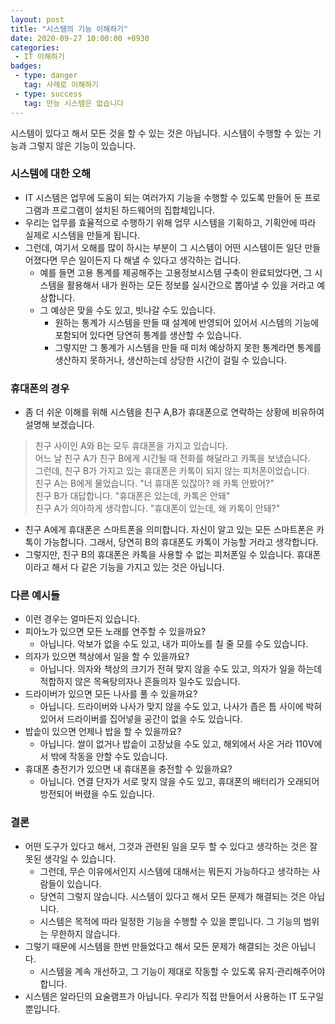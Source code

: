 ```yaml
---
layout: post
title: "시스템의 기능 이해하기"
date: 2020-09-27 10:00:00 +0930
categories: 
 - IT 이해하기
badges:
 - type: danger
   tag: 사례로 이해하기
 - type: success
   tag: 만능 시스템은 없습니다
---
```


시스템이 있다고 해서 모든 것을 할 수 있는 것은 아닙니다. 시스템이 수행할 수 있는 기능과 그렇지 않은 기능이 있습니다.

<!--more-->

### **시스템에 대한 오해**

- IT 시스템은 업무에 도움이 되는 여러가지 기능을 수행할 수 있도록 만들어 둔 프로그램과 프로그램이 설치된 하드웨어의 집합체입니다.
- 우리는 업무를 효율적으로 수행하기 위해 업무 시스템을 기획하고, 기획안에 따라 실제로 시스템을 만들게 됩니다.
- 그런데, 여기서 오해를 많이 하시는 부분이 그 시스템이 어떤 시스템이든 일단 만들어졌다면 무슨 일이든지 다 해낼 수 있다고 생각하는 겁니다.
  - 예를 들면 고용 통계를 제공해주는 고용정보시스템 구축이 완료되었다면, 그 시스템을 활용해서 내가 원하는 모든 정보를 실시간으로 뽑아낼 수 있을 거라고 예상합니다.
  - 그 예상은 맞을 수도 있고, 빗나갈 수도 있습니다. 
    - 원하는 통계가 시스템을 만들 때 설계에 반영되어 있어서 시스템의 기능에 포함되어 있다면 당연히 통계를 생산할 수 있습니다.
    - 그렇지만 그 통계가 시스템을 만들 때 미처 예상하지 못한 통계라면 통계를 생산하지 못하거나, 생산하는데 상당한 시간이 걸릴 수 있습니다.

### **휴대폰의 경우**

- 좀 더 쉬운 이해를 위해 시스템을 친구 A,B가 휴대폰으로 연락하는 상황에 비유하여 설명해 보겠습니다.

> 친구 사이인 A와 B는 모두 휴대폰을 가지고 있습니다.  
> 어느 날 친구 A가 친구 B에게 시간될 때 전화를 해달라고 카톡을 보냈습니다.  
> 그런데, 친구 B가 가지고 있는 휴대폰은 카톡이 되지 않는 피처폰이었습니다.  
> 친구 A는 B에게 물었습니다. "너 휴대폰 있잖아? 왜 카톡 안봤어?"  
> 친구 B가 대답합니다. "휴대폰은 있는데, 카톡은 안돼"  
> 친구 A가 의아하게 생각합니다. "휴대폰이 있는데, 왜 카톡이 안돼?"

- 친구 A에게 휴대폰은 스마트폰을 의미합니다. 자신이 알고 있는 모든 스마트폰은 카톡이 가능합니다. 그래서, 당연히 B의 휴대폰도 카톡이 가능할 거라고 생각합니다.
- 그렇지만, 친구 B의 휴대폰은 카톡을 사용할 수 없는 피처폰일 수 있습니다. 휴대폰이라고 해서 다 같은 기능을 가지고 있는 것은 아닙니다.

### **다른 예시들**

- 이런 경우는 얼마든지 있습니다.
- 피아노가 있으면 모든 노래를 연주할 수 있을까요?
  - 아닙니다. 악보가 없을 수도 있고, 내가 피아노를 칠 줄 모를 수도 있습니다.
- 의자가 있으면 책상에서 일을 할 수 있을까요?
  - 아닙니다. 의자와 책상의 크기가 전혀 맞지 않을 수도 있고, 의자가 일을 하는데 적합하지 않은 목욕탕의자나 흔들의자 일수도 있습니다.
- 드라이버가 있으면 모든 나사를 풀 수 있을까요?
  - 아닙니다. 드라이버와 나사가 맞지 않을 수도 있고, 나사가 좁은 틈 사이에 박혀 있어서 드라이버를 집어넣을 공간이 없을 수도 있습니다.
- 밥솥이 있으면 언제나 밥을 할 수 있을까요?
  - 아닙니다. 쌀이 없거나 밥솥이 고장났을 수도 있고, 해외에서 사온 거라 110V에서 밖에 작동을 안할 수도 있습니다.
- 휴대폰 충전기가 있으면 내 휴대폰을 충전할 수 있을까요?
  - 아닙니다. 연결 단자가 서로 맞지 않을 수도 있고, 휴대폰의 배터리가 오래되어 방전되어 버렸을 수도 있습니다.

### **결론**

- 어떤 도구가 있다고 해서, 그것과 관련된 일을 모두 할 수 있다고 생각하는 것은 잘못된 생각일 수 있습니다.
  - 그런데, 무슨 이유에서인지 시스템에 대해서는 뭐든지 가능하다고 생각하는 사람들이 있습니다.
  - 당연히 그렇지 않습니다. 시스템이 있다고 해서 모든 문제가 해결되는 것은 아닙니다.
  - 시스템은 목적에 따라 일정한 기능을 수행할 수 있을 뿐입니다. 그 기능의 범위는 무한하지 않습니다.
- 그렇기 때문에 시스템을 한번 만들었다고 해서 모든 문제가 해결되는 것은 아닙니다.
  - 시스템을 계속 개선하고, 그 기능이 제대로 작동할 수 있도록 유지·관리해주어야 합니다.
- 시스템은 알라딘의 요술램프가 아닙니다. 우리가 직접 만들어서 사용하는 IT 도구일 뿐입니다.